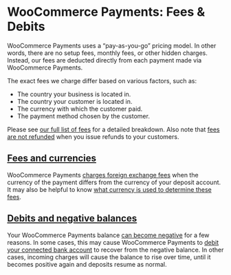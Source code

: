 # WooCommerce Payments: Fees & Debits

WooCommerce Payments uses a “pay-as-you-go” pricing model. In other words, there are no setup fees, monthly fees, or other hidden charges. Instead, our fees are deducted directly from each payment made via WooCommerce Payments.

The exact fees we charge differ based on various factors, such as:

*   The country your business is located in.
*   The country your customer is located in.
*   The currency with which the customer paid.
*   The payment method chosen by the customer.

Please see [our full list of fees](https://woocommerce.com/document/payments/faq/fees/) for a detailed breakdown. Also note that [fees are not refunded](https://woocommerce.com/document/payments/faq/fees-refund/) when you issue refunds to your customers.

## [Fees and currencies](#fees-and-currencies)

WooCommerce Payments [charges foreign exchange fees](https://woocommerce.com/document/payments/faq/fees/currency-conversion/) when the currency of the payment differs from the currency of your deposit account. It may also be helpful to know [what currency is used to determine these fees](https://woocommerce.com/document/payments/faq/fee-currency/).

## [Debits and negative balances](#debits-and-negative-balances)

Your WooCommerce Payments balance [can become negative](https://woocommerce.com/document/payments/faq/why-is-my-account-showing-a-negative-balance/) for a few reasons. In some cases, this may cause WooCommerce Payments to [debit your connected bank account](https://woocommerce.com/document/payments/faq/withdrawals/) to recover from the negative balance. In other cases, incoming charges will cause the balance to rise over time, until it becomes positive again and deposits resume as normal.
